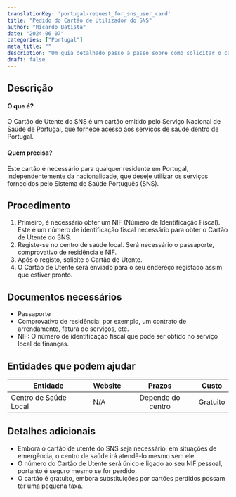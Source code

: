 ```yaml
---
translationKey: 'portugal-request_for_sns_user_card'
title: "Pedido do Cartão de Utilizador do SNS"
author: "Ricardo Batista"
date: "2024-06-07"
categories: ["Portugal"]
meta_title: ""
description: "Um guia detalhado passo a passo sobre como solicitar o cartão de utilizador do SNS, um cartão de serviço de saúde essencial em Portugal."
draft: false
---
```


## Descrição
#### O que é?
O Cartão de Utente do SNS é um cartão emitido pelo Serviço Nacional de Saúde de Portugal, que fornece acesso aos serviços de saúde dentro de Portugal.

#### Quem precisa?
Este cartão é necessário para qualquer residente em Portugal, independentemente da nacionalidade, que deseje utilizar os serviços fornecidos pelo Sistema de Saúde Português (SNS).

## Procedimento
1. Primeiro, é necessário obter um NIF (Número de Identificação Fiscal). Este é um número de identificação fiscal necessário para obter o Cartão de Utente do SNS.
2. Registe-se no centro de saúde local. Será necessário o passaporte, comprovativo de residência e NIF.
3. Após o registo, solicite o Cartão de Utente.
4. O Cartão de Utente será enviado para o seu endereço registado assim que estiver pronto.

## Documentos necessários
- Passaporte
- Comprovativo de residência: por exemplo, um contrato de arrendamento, fatura de serviços, etc.
- NIF: O número de identificação fiscal que pode ser obtido no serviço local de finanças.

## Entidades que podem ajudar
| Entidade        |     Website                 |     Prazos    |       Custo      |
| --------------- | ---------------             |  :-------------: | :-------------: |
| Centro de Saúde Local | N/A       |      Depende do centro      |      Gratuito       |

## Detalhes adicionais
- Embora o cartão de utente do SNS seja necessário, em situações de emergência, o centro de saúde irá atendê-lo mesmo sem ele.
- O número do Cartão de Utente será único e ligado ao seu NIF pessoal, portanto é seguro mesmo se for perdido.
- O cartão é gratuito, embora substituições por cartões perdidos possam ter uma pequena taxa.